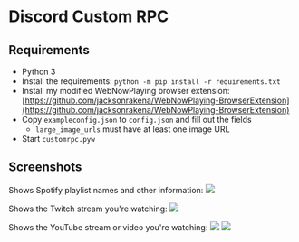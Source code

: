 # Discord Custom RPC

## Requirements
- Python 3
- Install the requirements: `python -m pip install -r requirements.txt`
- Install my modified WebNowPlaying browser extension: [https://github.com/jacksonrakena/WebNowPlaying-BrowserExtension](https://github.com/jacksonrakena/WebNowPlaying-BrowserExtension)
- Copy `exampleconfig.json` to `config.json` and fill out the fields
  - `large_image_urls` must have at least one image URL
- Start `customrpc.pyw`

## Screenshots
Shows Spotify playlist names and other information:
![](https://media.discordapp.net/attachments/749730606786805792/1043339649789210734/image.png)

Shows the Twitch stream you're watching:
![](https://media.discordapp.net/attachments/763970291675562007/1043327547322146816/image.png)

Shows the YouTube stream or video you're watching:
![](https://media.discordapp.net/attachments/800926123851644969/1043341568263860315/image.png)
![](https://media.discordapp.net/attachments/763970291675562007/1043328739313979412/image.png)